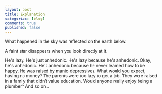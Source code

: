 ```yaml
---
layout: post
title: Explanation
categories: [blog]
comments: true
published: false
---
```






What happened in the sky was reflected on the earth below.

A faint star disappears when you look directly at it. 

He's lazy.
He's just anhedonic.
He's lazy because he's anhedonic.
Okay, he's anhedonic.
He's anhedonic because he never learned how to be happy.
He was raised by manic-depressives.
What would you expect, having no money?
The parents were too lazy to get a job.
They were raised in a family that didn't value education. Would anyone really enjoy being a plumber?
And so on...